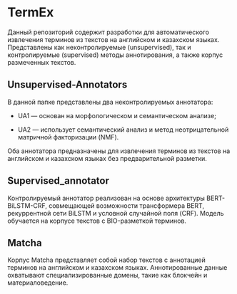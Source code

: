 # TermEx

Данный репозиторий содержит разработки для автоматического извлечения терминов из текстов на английском и казахском языках. Представлены как неконтролируемые (unsupervised), так и контролируемые (supervised) методы аннотирования, а также корпус размеченных текстов.

## Unsupervised-Annotators
В данной папке представлены два неконтролируемых аннотатора:

* UA1 — основан на морфологическом и семантическом анализе;

* UA2 — использует семантический анализ и метод неотрицательной матричной факторизации (NMF).

Оба аннотатора предназначены для извлечения терминов из текстов на английском и казахском языках без предварительной разметки.


## Supervised_annotator
Контролируемый аннотатор реализован на основе архитектуры BERT-BiLSTM-CRF, совмещающей возможности трансформера BERT, рекуррентной сети BiLSTM и условной случайной поля (CRF). Модель обучается на корпусе текстов с BIO-разметкой терминов.

## Matcha
Корпус Matcha представляет собой набор текстов с аннотацией терминов на английском и казахском языках. Аннотированные данные охватывают специализированные домены, такие как блокчейн и материаловедение.
